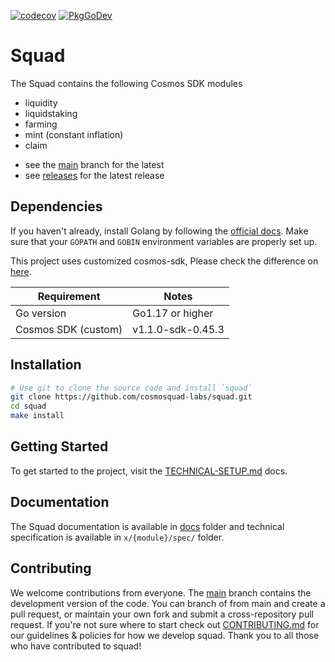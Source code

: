 [![codecov](https://codecov.io/gh/cosmosquad-labs/squad/branch/main/graph/badge.svg?token=07gYNeGo88)](https://codecov.io/gh/cosmosquad-labs/squad)
[![PkgGoDev](https://pkg.go.dev/badge/github.com/cosmosquad-labs/squad)](https://pkg.go.dev/github.com/cosmosquad-labs/squad)

# Squad

The Squad contains the following Cosmos SDK modules

- liquidity
- liquidstaking
- farming
- mint (constant inflation)
- claim

<!-- markdown-link-check-disable -->
- see the [main](https://github.com/cosmosquad-labs/squad/tree/main) branch for the latest 
- see [releases](https://github.com/cosmosquad-labs/squad/releases) for the latest release

## Dependencies

If you haven't already, install Golang by following the [official docs](https://golang.org/doc/install). Make sure that your `GOPATH` and `GOBIN` environment variables are properly set up.

This project uses customized cosmos-sdk, Please check the difference on [here](https://github.com/cosmosquad-labs/cosmos-sdk/compare/v0.45.3...v1.1.0-sdk-0.45.3).

| Requirement           | Notes             |
|-----------------------|-------------------|
| Go version            | Go1.17 or higher  |
| Cosmos SDK (custom)   | v1.1.0-sdk-0.45.3 |

## Installation

```bash
# Use git to clone the source code and install `squad`
git clone https://github.com/cosmosquad-labs/squad.git
cd squad
make install
```

## Getting Started

To get started to the project, visit the [TECHNICAL-SETUP.md](./TECHNICAL-SETUP.md) docs.

## Documentation

The Squad documentation is available in [docs](./docs) folder and technical specification is available in `x/{module}/spec/` folder.

## Contributing

We welcome contributions from everyone. The [main](https://github.com/cosmosquad-labs/squad/tree/main) branch contains the development version of the code. You can branch of from main and create a pull request, or maintain your own fork and submit a cross-repository pull request. If you're not sure where to start check out [CONTRIBUTING.md](./CONTRIBUTING.md) for our guidelines & policies for how we develop squad. Thank you to all those who have contributed to squad!
